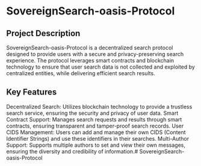# SovereignSearch-oasis-Protocol

## Project Description
SovereignSearch-oasis-Protocol is a decentralized search protocol designed to provide users with a secure and privacy-preserving search experience. The protocol leverages smart contracts and blockchain technology to ensure that user search data is not collected and exploited by centralized entities, while delivering efficient search results.

## Key Features
Decentralized Search: Utilizes blockchain technology to provide a trustless search service, ensuring the security and privacy of user data.
Smart Contract Support: Manages search requests and results through smart contracts, ensuring transparent and tamper-proof search records.
User CIDS Management: Users can add and manage their own CIDS (Content Identifier Strings) and use these identifiers in their searches.
Multi-Author Support: Supports multiple authors to set and view their own messages, ensuring the diversity and credibility of information.# SovereignSearch-oasis-Protocol

